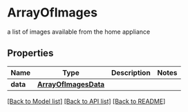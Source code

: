 # ArrayOfImages

a list of images available from the home appliance
## Properties
Name | Type | Description | Notes
------------ | ------------- | ------------- | -------------
**data** | [**ArrayOfImagesData**](ArrayOfImagesData.md) |  | 

[[Back to Model list]](../README.md#documentation-for-models) [[Back to API list]](../README.md#documentation-for-api-endpoints) [[Back to README]](../README.md)


